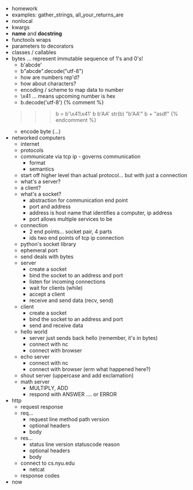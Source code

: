 * homework
* examples: gather_strings, all_your_returns_are
* nonlocal
* kwargs
* __name__ and __docstring__
* functools wraps
* parameters to decorators
* classes / callables
* bytes ... represent immutable sequence of 1's and 0's!
    * b'abcde'
    * b"abcde".decode("utf-8") 
    * how are numbers rep'd?
    * how about characters?
    * encoding / scheme to map data to number
    * \x41 ... means upcoming number is hex
    *  b.decode('utf-8')
{% comment %}
    >>> b = b'\x41\x41'
    >>> b
    b'AA'
    >>> str(b)
    "b'AA'"
    >>> b + "asdf"
{% endcomment %}
    * encode byte (...)
* networked computers
    * internet
    * protocols
    * communicate via tcp ip - governs communication
        * format
        * semantics
    * start off higher level than actual protocol... but with just a connection
    * what's a server?
    * a client?
    * what's a socket?
        * abstraction for communication end point
        * port and address
        * address is host name that identifies a computer, ip address
        * port allows multiple services to be
    * connection 
        * 2 end points... socket pair, 4 parts
        * ids two end points of tcp ip connection
    * python's socket library
    * ephemeral port
    * send deals with bytes
    * server
        * create a socket
        * bind the socket to an address and port
        * listen for incoming connections
        * wait for clients (while)
        * accept a client
        * receive and send data (recv, send)
    * client
        * create a socket
        * bind the socket to an address and port
        * send and receive data
    * hello world
        * server just sends back hello (remember, it's in bytes)
        * connect with nc
        * connect with browser 
    * echo server
        * connect with nc
        * connect with browser (erm what happened here?)
    * shout server (uppercase and add exclamation)
    * math server 
        * MULTIPLY, ADD
        * respond with ANSWER .... or ERROR
* http
    * request response
    * req... 
        * request line method path version
        * optional headers
        * body
    * res...
        * status line version statuscode reason
        * optional headers
        * body
    * connect to cs.nyu.edu
        * netcat
    * response codes
* now


